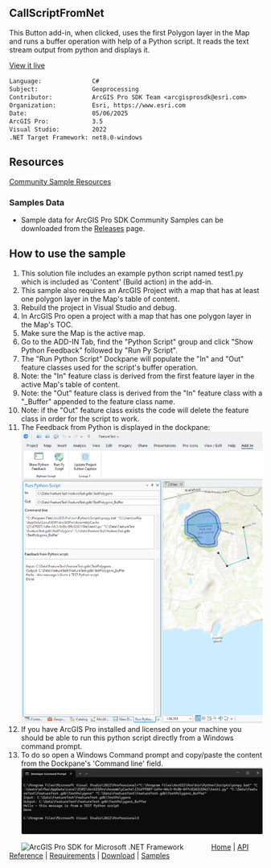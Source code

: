 ## CallScriptFromNet

<!-- TODO: Write a brief abstract explaining this sample -->
This Button add-in, when clicked, uses the first Polygon layer in the Map and runs a buffer operation with help of a Python script.  It reads the text stream output from python and displays it.   
  


<a href="https://pro.arcgis.com/en/pro-app/sdk/" target="_blank">View it live</a>

<!-- TODO: Fill this section below with metadata about this sample-->
```
Language:              C#
Subject:               Geoprocessing
Contributor:           ArcGIS Pro SDK Team <arcgisprosdk@esri.com>
Organization:          Esri, https://www.esri.com
Date:                  05/06/2025
ArcGIS Pro:            3.5
Visual Studio:         2022
.NET Target Framework: net8.0-windows
```

## Resources

[Community Sample Resources](https://github.com/Esri/arcgis-pro-sdk-community-samples#resources)

### Samples Data

* Sample data for ArcGIS Pro SDK Community Samples can be downloaded from the [Releases](https://github.com/Esri/arcgis-pro-sdk-community-samples/releases) page.  

## How to use the sample
<!-- TODO: Explain how this sample can be used. To use images in this section, create the image file in your sample project's screenshots folder. Use relative url to link to this image using this syntax: ![My sample Image](FacePage/SampleImage.png) -->
1. This solution file includes an example python script named test1.py which is included as 'Content' (Build action) in the add-in.
2. This sample also requires an ArcGIS Project with a map that has at least one polygon layer in the Map's table of content.  
3. Rebuild the project in Visual Studio and debug.   
4. In ArcGIS Pro open a project with a map that has one polygon layer in the Map's TOC.  
5. Make sure the Map is the active map.  
6. Go to the ADD-IN Tab, find the "Python Script" group and click "Show Python Feedback" followed by "Run Py Script".  
7. The "Run Python Script" Dockpane will populate the "In" and "Out" feature classes used for the script's buffer operation.    
8. Note: the "In" feature class is derived from the first feature layer in the active Map's table of content.  
9. Note: the "Out" feature class is derived from the "In" feature class with a "_Buffer" appended to the feature class name.  
10. Note: if the "Out" feature class exists the code will delete the feature class in order for the script to work.  
11. The Feedback from Python is displayed in the dockpane:  
![UI](Screenshots/Screen1.png)  
12. If you have ArcGIS Pro installed and licensed on your machine you should be able to run this python script directly from a Windows command prompt.  
13. To do so open a Windows Command prompt and copy/paste the content from the Dockpane's 'Command line' field.  
![UI](Screenshots/Screen2.png)  
  

<!-- End -->

&nbsp;&nbsp;&nbsp;&nbsp;&nbsp;&nbsp;<img src="https://esri.github.io/arcgis-pro-sdk/images/ArcGISPro.png"  alt="ArcGIS Pro SDK for Microsoft .NET Framework" height = "20" width = "20" align="top"  >
&nbsp;&nbsp;&nbsp;&nbsp;&nbsp;&nbsp;&nbsp;&nbsp;&nbsp;&nbsp;&nbsp;&nbsp;
[Home](https://github.com/Esri/arcgis-pro-sdk/wiki) | <a href="https://pro.arcgis.com/en/pro-app/latest/sdk/api-reference" target="_blank">API Reference</a> | [Requirements](https://github.com/Esri/arcgis-pro-sdk/wiki#requirements) | [Download](https://github.com/Esri/arcgis-pro-sdk/wiki#installing-arcgis-pro-sdk-for-net) | <a href="https://github.com/esri/arcgis-pro-sdk-community-samples" target="_blank">Samples</a>
